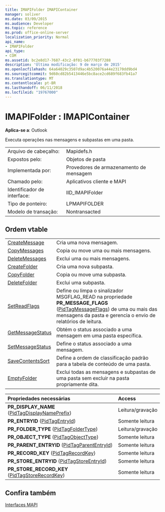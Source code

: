 ```yaml
---
title: IMAPIFolder IMAPIContainer
manager: soliver
ms.date: 03/09/2015
ms.audience: Developer
ms.topic: reference
ms.prod: office-online-server
localization_priority: Normal
api_name:
- IMAPIFolder
api_type:
- COM
ms.assetid: bc2e8d17-7687-43c2-8f01-b677703f7288
description: 'Última modificação: 9 de março de 2015'
ms.openlocfilehash: 64a64029c3507d9ac4b520076a44e23170dd9bd4
ms.sourcegitcommit: 9d60cd82b5413446e5bc8ace2cd689f683fb41a7
ms.translationtype: MT
ms.contentlocale: pt-BR
ms.lasthandoff: 06/11/2018
ms.locfileid: "19767000"
---
```

# <a name="imapifolder--imapicontainer"></a>IMAPIFolder : IMAPIContainer

  
  
**Aplica-se a**: Outlook 
  
Executa operações nas mensagens e subpastas em uma pasta.
  
|||
|:-----|:-----|
|Arquivo de cabeçalho:  <br/> |Mapidefs.h  <br/> |
|Expostos pelo:  <br/> |Objetos de pasta  <br/> |
|Implementada por:  <br/> |Provedores de armazenamento de mensagem  <br/> |
|Chamado pelo:  <br/> |Aplicativos cliente e MAPI  <br/> |
|Identificador de interface:  <br/> |IID_IMAPIFolder  <br/> |
|Tipo de ponteiro:  <br/> |LPMAPIFOLDER  <br/> |
|Modelo de transação:  <br/> |Nontransacted  <br/> |
   
## <a name="vtable-order"></a>Ordem vtable

|||
|:-----|:-----|
|[CreateMessage](imapifolder-createmessage.md) <br/> |Cria uma nova mensagem.  <br/> |
|[CopyMessages](imapifolder-copymessages.md) <br/> |Copia ou move uma ou mais mensagens.  <br/> |
|[DeleteMessages](imapifolder-deletemessages.md) <br/> |Exclui uma ou mais mensagens.  <br/> |
|[CreateFolder](imapifolder-createfolder.md) <br/> |Cria uma nova subpasta.  <br/> |
|[CopyFolder](imapifolder-copyfolder.md) <br/> |Copia ou move uma subpasta.  <br/> |
|[DeleteFolder](imapifolder-deletefolder.md) <br/> |Exclui uma subpasta.  <br/> |
|[SetReadFlags](imapifolder-setreadflags.md) <br/> |Define ou limpa o sinalizador MSGFLAG_READ na propriedade **PR_MESSAGE_FLAGS** ([PidTagMessageFlags](pidtagmessageflags-canonical-property.md)) de uma ou mais das mensagens da pasta e gerencia o envio de relatórios de leitura.  <br/> |
|[GetMessageStatus](imapifolder-getmessagestatus.md) <br/> |Obtém o status associado a uma mensagem em uma pasta específica.  <br/> |
|[SetMessageStatus](imapifolder-setmessagestatus.md) <br/> |Define o status associado a uma mensagem.  <br/> |
|[SaveContentsSort](imapifolder-savecontentssort.md) <br/> |Define a ordem de classificação padrão para a tabela de conteúdo de uma pasta.  <br/> |
|[EmptyFolder](imapifolder-emptyfolder.md) <br/> |Exclui todas as mensagens e subpastas de uma pasta sem excluir na pasta propriamente dita.  <br/> |
   
|**Propriedades necessárias**|**Access**|
|:-----|:-----|
|**PR_DISPLAY_NAME** ([PidTagDisplayNamePrefix](pidtagdisplaynameprefix-canonical-property.md))  <br/> |Leitura/gravação  <br/> |
|**PR_ENTRYID** ([PidTagEntryId](pidtagentryid-canonical-property.md))  <br/> |Somente leitura  <br/> |
|**PR_FOLDER_TYPE** ([PidTagFolderType](pidtagfoldertype-canonical-property.md))  <br/> |Leitura/gravação  <br/> |
|**PR_OBJECT_TYPE** ([PidTagObjectType](pidtagobjecttype-canonical-property.md))  <br/> |Somente leitura  <br/> |
|**PR_PARENT_ENTRYID** ([PidTagParentEntryId](pidtagparententryid-canonical-property.md))  <br/> |Somente leitura  <br/> |
|**PR_RECORD_KEY** ([PidTagRecordKey](pidtagrecordkey-canonical-property.md))  <br/> |Somente leitura  <br/> |
|**PR_STORE_ENTRYID** ([PidTagStoreEntryId](pidtagstoreentryid-canonical-property.md))  <br/> |Somente leitura  <br/> |
|**PR_STORE_RECORD_KEY** ([PidTagStoreRecordKey](pidtagstorerecordkey-canonical-property.md))  <br/> |Somente leitura  <br/> |
   
## <a name="see-also"></a>Confira também



[Interfaces MAPI](mapi-interfaces.md)

